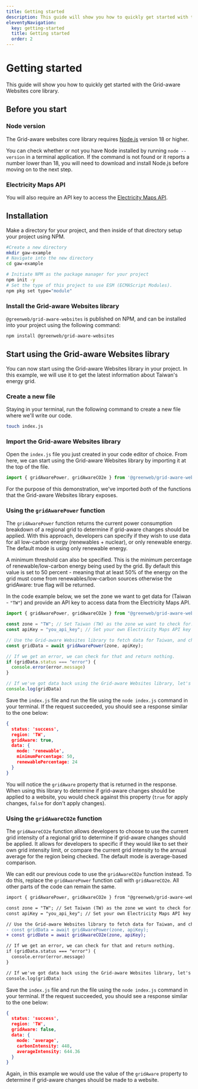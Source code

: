 ```yaml
---
title: Getting started
description: This guide will show you how to quickly get started with the Grid-aware Websites core library.
eleventyNavigation:
  key: getting-started
  title: Getting started
  order: 2
---
```


# Getting started

This guide will show you how to quickly get started with the Grid-aware Websites core library.

## Before you start

### Node version

The Grid-aware websites core library requires [Node.js](https://nodejs.org/) version 18 or higher.

You can check whether or not you have Node installed by running `node --version` in a terminal application. If the command is not found or it reports a number lower than 18, you will need to download and install Node.js before moving on to the next step.

### Electricity Maps API

You will also require an API key to access the [Electricity Maps API](https://api-portal.electricitymaps.com/).

## Installation

Make a directory for your project, and then inside of that directory setup your project using NPM.

```bash
#Create a new directory
mkdir gaw-example
# Navigate into the new directory
cd gaw-example

# Initiate NPM as the package manager for your project
npm init -y
# Set the type of this project to use ESM (ECMAScript Modules).
npm pkg set type="module"
```

### Install the Grid-aware Websites library

`@greenweb/grid-aware-websites` is published on NPM, and can be installed into your project using the following command:

```bash
npm install @greenweb/grid-aware-websites
```

## Start using the Grid-aware Websites library

You can now start using the Grid-aware Websites library in your project. In this example, we will use it to get the latest information about Taiwan's energy grid.

### Create a new file

Staying in your terminal, run the following command to create a new file where we'll write our code.

```bash
touch index.js
```

### Import the Grid-aware Websites library

Open the `index.js` file you just created in your code editor of choice. From here, we can start using the Grid-aware Websites library by importing it at the top of the file.

```js
import { gridAwarePower, gridAwareCO2e } from '@greenweb/grid-aware-websites`
```

For the purpose of this demonstration, we've imported *both* of the functions that the Grid-aware Websites library exposes.

### Using the `gridAwarePower` function

The `gridAwarePower` function returns the current power consumption breakdown of a regional grid to determine if grid-aware changes should be applied. With this approach, developers can specify if they wish to use data for all low-carbon energy (renewables + nuclear), or only renewable energy. The default mode is using only renewable energy.

A minimum threshold can also be specified. This is the minimum percentage of renewable/low-carbon energy being used by the grid. By default this value is set to 50 percent - meaning that at least 50% of the energy on the grid must come from renewables/low-carbon sources otherwise the gridAware: true flag will be returned.

In the code example below, we set the zone we want to get data for (Taiwan - `"TW"`) and provide an API key to access data from the Electricity Maps API.

```js
import { gridAwarePower, gridAwareCO2e } from "@greenweb/grid-aware-websites";

const zone = "TW"; // Set Taiwan (TW) as the zone we want to check for.
const apiKey = "you_api_key"; // Set your own Electricity Maps API key here.

// Use the Grid-aware Websites library to fetch data for Taiwan, and check if grid-aware website changes should be applied.
const gridData = await gridAwarePower(zone, apiKey);

// If we get an error, we can check for that and return nothing.
if (gridData.status === "error") {
  console.error(error.message)
}

// If we've got data back using the Grid-aware Websites library, let's console log that out.
console.log(gridData)
```

Save the `index.js` file and run the file using the `node index.js` command in your terminal. If the request succeeded, you should see a response similar to the one below:

```json
{
  status: 'success',
  region: 'TW',
  gridAware: true,
  data: { 
    mode: 'renewable', 
    minimumPercentage: 50, 
    renewablePercentage: 24 
  }
}
```

You will notice the `gridAware` property that is returned in the response. When using this library to determine if grid-aware changes should be applied to a website, you would check against this property (`true` for apply changes, `false` for don't apply changes).

### Using the `gridAwareCO2e` function

The `gridAwareCO2e` function allows developers to choose to use the current grid intensity of a regional grid to determine if grid-aware changes should be applied. It allows for developers to specific if they would like to set their own grid intensity limit, or compare the current grid intensity to the annual average for the region being checked. The default mode is average-based comparison.

We can edit our previous code to use the `gridAwareCO2e` function instead. To do this, replace the `gridAwarePower` function call with `gridAwareCO2e`. All other parts of the code can remain the same.

```diff
import { gridAwarePower, gridAwareCO2e } from "@greenweb/grid-aware-websites";

const zone = "TW"; // Set Taiwan (TW) as the zone we want to check for.
const apiKey = "you_api_key"; // Set your own Electricity Maps API key here.

// Use the Grid-aware Websites library to fetch data for Taiwan, and check if grid-aware website changes should be applied.
- const gridData = await gridAwarePower(zone, apiKey);
+ const gridDate = await gridAwareCO2e(zone, apiKey);

// If we get an error, we can check for that and return nothing.
if (gridData.status === "error") {
  console.error(error.message)
}

// If we've got data back using the Grid-aware Websites library, let's console log that out.
console.log(gridData)
```

Save the `index.js` file and run the file using the `node index.js` command in your terminal. If the request succeeded, you should see a response similar to the one below:

```json
{
  status: 'success',
  region: 'TW',
  gridAware: false,
  data: { 
    mode: 'average', 
    carbonIntensity: 448, 
    averageIntensity: 644.36 
  }
}
```

Again, in this example we would use the value of the `gridAware` property to determine if grid-aware changes should be made to a website.

<!-- ## Using this on a real website

The examples above show how to return data using the `@greenweb/grid-aware-websites` library.

As this project evolves, we will have examples and tutorials of how to use this library in a real website context. -->
